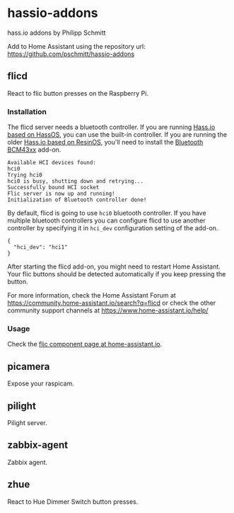 # hassio-addons
hass.io addons by Philipp Schmitt

Add to Home Assistant using the repository url:
https://github.com/pschmitt/hassio-addons

## flicd

React to flic button presses on the Raspberry Pi.

### Installation

The flicd server needs a bluetooth controller. If you are running [Hass.io based on HassOS](https://www.home-assistant.io/blog/2018/07/11/hassio-images/), you can use the built-in controller. If you are running the older [Hass.io based on ResinOS](https://www.home-assistant.io/blog/2018/07/11/hassio-images/), you'll need to install the [Bluetooth BCM43xx](https://www.home-assistant.io/addons/bluetooth_bcm43xx/) add-on.

```
Available HCI devices found:
hci0
Trying hci0
hci0 is busy, shutting down and retrying...
Successfully bound HCI socket
Flic server is now up and running!
Initialization of Bluetooth controller done!
```

By default, flicd is going to use `hci0` bluetooth controller. If you have multiple bluetooth controllers you can configure flicd to use another controller by specifying it in `hci_dev` configuration setting of the add-on.

```
{
  "hci_dev": "hci1"
}
```

After starting the flicd add-on, you might need to restart Home Assistant.
Your flic buttons should be detected automatically if you keep pressing the button.

For more information, check the Home Assistant Forum at https://community.home-assistant.io/search?q=flicd or check the other community support channels at https://www.home-assistant.io/help/

### Usage

Check the [flic component page at home-assistant.io](https://www.home-assistant.io/components/binary_sensor.flic/).

## picamera

Expose your raspicam.

## pilight

Pilight server.

## zabbix-agent

Zabbix agent.

## zhue

React to Hue Dimmer Switch button presses.
